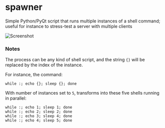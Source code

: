 # spawner
Simple Python/PyQt script that runs multiple instances of a shell command; useful for instance to stress-test a server with multiple clients

![Screenshot](http://i.imgur.com/SIJI0gv.png)

### Notes

The process can be any kind of shell script, and the string `{}` will be replaced by the index of the instance.

For instance, the command:

```
while :; echo {}; sleep {}; done
```

With number of instances set to `5`, transforms into these five shells running in parallel:

```
while :; echo 1; sleep 1; done
while :; echo 2; sleep 2; done
while :; echo 3; sleep 4; done
while :; echo 4; sleep 5; done
```
